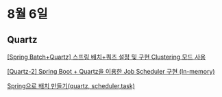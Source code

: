 # 8월 6일

## Quartz
[[Spring Batch+Quartz] 스프링 배치+쿼츠 설정 및 구현 Clustering 모드 사용](https://developyo.tistory.com/251)

[[Quartz-2] Spring Boot + Quartz을 이용한 Job Scheduler 구현 (In-memory)](https://blog.advenoh.pe.kr/spring/Spring-Boot-Quartz%EC%9D%84-%EC%9D%B4%EC%9A%A9%ED%95%9C-Job-Scheduler-%EA%B5%AC%ED%98%84-In-memory/)

[Spring으로 배치 만들기(quartz, scheduler,task)](https://devmg.tistory.com/137)
